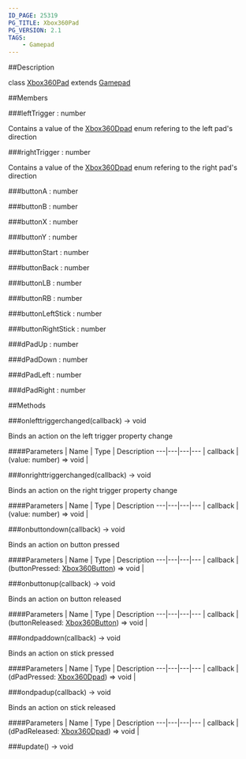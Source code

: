 ```yaml
---
ID_PAGE: 25319
PG_TITLE: Xbox360Pad
PG_VERSION: 2.1
TAGS:
    - Gamepad
---
```

##Description

class [Xbox360Pad](/classes/2.2-alpha/Xbox360Pad) extends [Gamepad](/classes/2.2-alpha/Gamepad)



##Members

###leftTrigger : number

Contains a value of the [Xbox360Dpad](/classes/2.2-alpha/Xbox360Dpad) enum refering to the left pad's direction

###rightTrigger : number

Contains a value of the [Xbox360Dpad](/classes/2.2-alpha/Xbox360Dpad) enum refering to the right pad's direction

###buttonA : number



###buttonB : number



###buttonX : number



###buttonY : number



###buttonStart : number



###buttonBack : number



###buttonLB : number



###buttonRB : number



###buttonLeftStick : number



###buttonRightStick : number



###dPadUp : number



###dPadDown : number



###dPadLeft : number



###dPadRight : number



##Methods

###onlefttriggerchanged(callback) &rarr; void

Binds an action on the left trigger property change

####Parameters
 | Name | Type | Description
---|---|---|---
 | callback | (value: number) =&gt; void | 

###onrighttriggerchanged(callback) &rarr; void

Binds an action on the right trigger property change

####Parameters
 | Name | Type | Description
---|---|---|---
 | callback | (value: number) =&gt; void | 

###onbuttondown(callback) &rarr; void

Binds an action on button pressed

####Parameters
 | Name | Type | Description
---|---|---|---
 | callback | (buttonPressed: [Xbox360Button](/classes/2.2-alpha/Xbox360Button)) =&gt; void | 

###onbuttonup(callback) &rarr; void

Binds an action on button released

####Parameters
 | Name | Type | Description
---|---|---|---
 | callback | (buttonReleased: [Xbox360Button](/classes/2.2-alpha/Xbox360Button)) =&gt; void | 

###ondpaddown(callback) &rarr; void

Binds an action on stick pressed

####Parameters
 | Name | Type | Description
---|---|---|---
 | callback | (dPadPressed: [Xbox360Dpad](/classes/2.2-alpha/Xbox360Dpad)) =&gt; void | 

###ondpadup(callback) &rarr; void

Binds an action on stick released

####Parameters
 | Name | Type | Description
---|---|---|---
 | callback | (dPadReleased: [Xbox360Dpad](/classes/2.2-alpha/Xbox360Dpad)) =&gt; void | 

###update() &rarr; void


